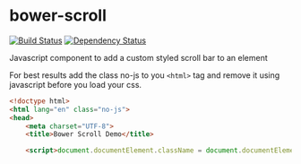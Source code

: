 bower-scroll
============
[![Build Status](https://travis-ci.org/thomaswelton/bower-scroll.png)](https://travis-ci.org/thomaswelton/bower-scroll)
[![Dependency Status](https://david-dm.org/thomaswelton/bower-scroll.png)](https://david-dm.org/thomaswelton/bower-scroll)


Javascript component to add a custom styled scroll bar to an element


For best results add the class no-js to you `<html>` tag and remove it using javascript before you load your css.

```html
<!doctype html>
<html lang="en" class="no-js">
<head>
	<meta charset="UTF-8">
	<title>Bower Scroll Demo</title>

	<script>document.documentElement.className = document.documentElement.className.replace(/\bno-js\b/,'js')</script>
```


